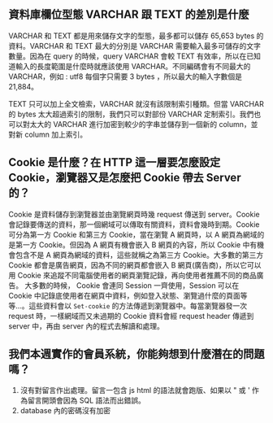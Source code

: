 ## 資料庫欄位型態 VARCHAR 跟 TEXT 的差別是什麼
VARCHAR 和 TEXT 都是用來儲存文字的型態，最多都可以儲存 65,653 bytes 的資料。VARCHAR 和 TEXT 最大的分別是 VARCHAR 需要輸入最多可儲存的文字數量。因為在 query 的時候，query VARCHAR 會較 TEXT 有效率，所以在已知道輸入的長度範圍是什麼時就應該使用 VARCHAR。不同編碼會有不同最大的 VARCHAR，例如 : utf8 每個字只需要 3 bytes ，所以最大的輸入字數個是 21,884。

TEXT 只可以加上全文檢索，VARCHAR 就沒有該限制索引種類。但當 VARCHAR 的 bytes 太大超過索引的限制，我們只可以對部份 VARCHAR 定制索引。我們也可以對太大的 VARCHAR 進行加密到較少的字串並儲存到一個新的 column，並對新 column 加上索引。 

## Cookie 是什麼？在 HTTP 這一層要怎麼設定 Cookie，瀏覽器又是怎麼把 Cookie 帶去 Server 的？
Cookie 是資料儲存到瀏覽器並由瀏覽網頁時幾 request 傳送到 server。Cookie 會記錄要傳送的資料，那一個網域可以傳取有關資料，資料會幾時到期。Cookie 可分為第一方 Cookie 和第三方 Cookie，當在瀏覽 A 網頁時，以 A 網頁為網域的是第一方 Cookie。但因為 A 網頁有機會嵌入 B 網頁的內容，所以 Cookie 中有機會包含不是 A 網頁為網域的資料，這些就稱之為第三方 Cookie。大多數的第三方 Cookie 都會是廣告網頁，因為不同的網頁都會嵌入 B 網頁(廣告商)，所以它可以用 Cookie 來追蹤不同電腦使用者的網頁瀏覽記錄，再向使用者推薦不同的商品廣告。
大多數的時候， Cookie 會連同 Session 一齊使用，Session 可以在 Cookie 中記錄底使用者在網頁中資料，例如登入狀態、瀏覽過什麼的頁面等等...。這些資料會以 `Set-cookie` 的方法傳遞到瀏覽器中。每當瀏覽器發一次 request 時，一樣網域而又未過期的 Cookie 資料會經 request header 傳遞到 server 中，再由 server 內的程式去解讀和處理。 

## 我們本週實作的會員系統，你能夠想到什麼潛在的問題嗎？
1. 沒有對留言作出處理。留言一包含 js html 的語法就會跑版、如果以 " 或 ' 作為留言開頭會因為 SQL 語法而出錯誤。
2. database 內的密碼沒有加密
